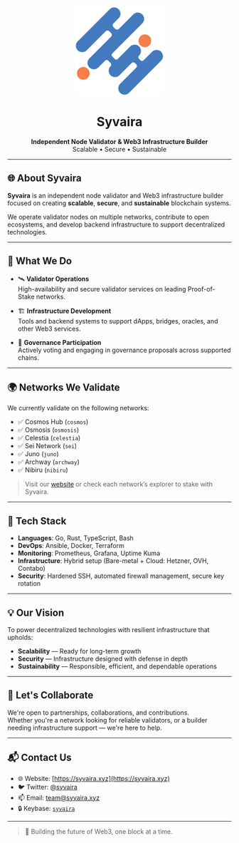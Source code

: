 <p align="center">
  <img src="1x1.png" alt="Syvaira Logo" width="200"/>
</p>

<h1 align="center">Syvaira</h1>

<p align="center">
  <strong>Independent Node Validator & Web3 Infrastructure Builder</strong><br/>
  Scalable • Secure • Sustainable
</p>

---

## 🌐 About Syvaira

**Syvaira** is an independent node validator and Web3 infrastructure builder focused on creating **scalable**, **secure**, and **sustainable** blockchain systems.

We operate validator nodes on multiple networks, contribute to open ecosystems, and develop backend infrastructure to support decentralized technologies.

---

## 🔧 What We Do

- 🛰️ **Validator Operations**  
  High-availability and secure validator services on leading Proof-of-Stake networks.

- 🏗️ **Infrastructure Development**  
  Tools and backend systems to support dApps, bridges, oracles, and other Web3 services.

- 📣 **Governance Participation**  
  Actively voting and engaging in governance proposals across supported chains.

---

## 🌍 Networks We Validate

We currently validate on the following networks:

- ✅ Cosmos Hub (`cosmos`)
- ✅ Osmosis (`osmosis`)
- ✅ Celestia (`celestia`)
- ✅ Sei Network (`sei`)
- ✅ Juno (`juno`)
- ✅ Archway (`archway`)
- ✅ Nibiru (`nibiru`)

> Visit our [website](https://syvaira.xyz) or check each network’s explorer to stake with Syvaira.

---

## 🧰 Tech Stack

- **Languages**: Go, Rust, TypeScript, Bash  
- **DevOps**: Ansible, Docker, Terraform  
- **Monitoring**: Prometheus, Grafana, Uptime Kuma  
- **Infrastructure**: Hybrid setup (Bare-metal + Cloud: Hetzner, OVH, Contabo)  
- **Security**: Hardened SSH, automated firewall management, secure key rotation

---

## 💡 Our Vision

To power decentralized technologies with resilient infrastructure that upholds:

- **Scalability** — Ready for long-term growth  
- **Security** — Infrastructure designed with defense in depth  
- **Sustainability** — Responsible, efficient, and dependable operations

---

## 🤝 Let's Collaborate

We're open to partnerships, collaborations, and contributions.  
Whether you're a network looking for reliable validators, or a builder needing infrastructure support — we're here to help.

---

## 📬 Contact Us

- 🌐 Website: [https://syvaira.xyz](https://syvaira.xyz)
- 🐦 Twitter: [@syvaira](https://twitter.com/syvaira)
- 📫 Email: [team@syvaira.xyz](mailto:team@syvaira.xyz)
- 🔒 Keybase: [`syvaira`](https://keybase.io/syvaira)

---

> 🧱 Building the future of Web3, one block at a time.
